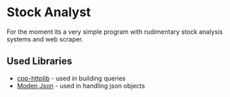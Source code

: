 # Stock Analyst
For the moment its a very simple program with rudimentary stock analysis systems and web scraper.

## Used Libraries
- [cpp-httplib](https://github.com/yhirose/cpp-httplib) - used in building queries
- [Moden Json](https://github.com/nlohmann/json) - used in handling json objects
